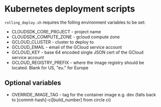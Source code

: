 # Kubernetes deployment scripts

`rolling_deploy.sh` requires the folling environment variables to be set:
- CLOUDSDK_CORE_PROJECT - project name
- CLOUDSDK_COMPUTE_ZONE - gcloud compute zone
- GCLOUD_CLUSTER - cluster to deploy to
- GCLOUD_EMAIL - email of the GCloud service account
- GCLOUD_KEY - base 64 encoded single JSON cert of the GCloud service account
- GCLOUD_REGISTRY_PREFIX - where the image registry should be located. Blank for US, "eu." for Europe

## Optional variables
- OVERRIDE_IMAGE_TAG - tag for the container image e.g. dev (falls back to [commit-hash]-ci[build_number] from circle ci)
